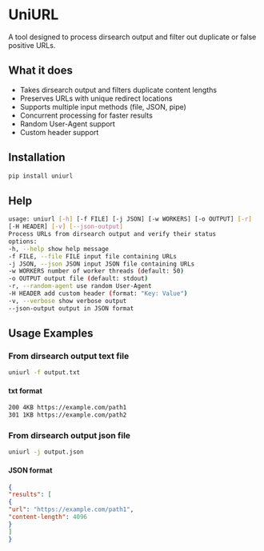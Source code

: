 # UniURL

A tool designed to process dirsearch output and filter out duplicate or false positive URLs.

## What it does

- Takes dirsearch output and filters duplicate content lengths
- Preserves URLs with unique redirect locations
- Supports multiple input methods (file, JSON, pipe)
- Concurrent processing for faster results
- Random User-Agent support
- Custom header support

## Installation

```bash
pip install uniurl
```

## Help

```bash
usage: uniurl [-h] [-f FILE] [-j JSON] [-w WORKERS] [-o OUTPUT] [-r]
[-H HEADER] [-v] [--json-output]
Process URLs from dirsearch output and verify their status
options:
-h, --help show help message
-f FILE, --file FILE input file containing URLs
-j JSON, --json JSON input JSON file containing URLs
-w WORKERS number of worker threads (default: 50)
-o OUTPUT output file (default: stdout)
-r, --random-agent use random User-Agent
-H HEADER add custom header (format: "Key: Value")
-v, --verbose show verbose output
--json-output output in JSON format
```

## Usage Examples

### From dirsearch output text file

```bash
uniurl -f output.txt
```

#### txt format

```bash
200 4KB https://example.com/path1
301 1KB https://example.com/path2
```

### From dirsearch output json file

```bash
uniurl -j output.json
```

#### JSON format

```json
{
"results": [
{
"url": "https://example.com/path1",
"content-length": 4096
}
]
}

```